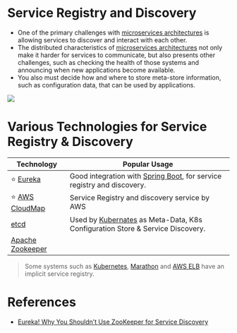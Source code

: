 # Service Registry and Discovery
- One of the primary challenges with [microservices architectures](../Readme.md) is allowing services to discover and interact with each other. 
- The distributed characteristics of [microservices architectures](../Readme.md) not only make it harder for services to communicate, but also presents other challenges, such as checking the health of those systems and announcing when new applications become available. 
- You also must decide how and where to store meta-store information, such as configuration data, that can be used by applications.

![](https://microservices.io/i/servicediscovery/client-side-discovery.jpg)

# Various Technologies for Service Registry & Discovery

| Technology                                                                                                       | Popular Usage                                                                                                                                                                      |
|------------------------------------------------------------------------------------------------------------------|------------------------------------------------------------------------------------------------------------------------------------------------------------------------------------|
| :star: [Eureka](Eureka.md)                                                                                       | Good integration with [Spring Boot](https://github.com/Anshul619/Programming-Languages/tree/main/1_Java/SpringBootAndMicroServices/README.md), for service registry and discovery. |                                                                                                                       |
| :star: [AWS CloudMap](https://github.com/Anshul619/AWS-Services/tree/main/16_NetworkingAndContentDelivery/2_ApplicationNetworking/AWSCloudMap.md) | Service Registry and discovery service by AWS                                                                                                                                      |
| [etcd](../../10_ClusterCoordination/etcd.md)                                                             | Used by [Kubernates](../../9_Container&Orchestration/Kubernates/Readme.md) as Meta-Data, K8s Configuration Store & Service Discovery.                                       |
| [Apache Zookeeper](../../10_ClusterCoordination/ApacheZookeeper.md)                                      |                                                                                                                                                                                    |

> Some systems such as [Kubernetes](../../9_Container&Orchestration/Kubernates/Readme.md), [Marathon](../../9_Container&Orchestration/ApacheMarathon&Mesos.md) and [AWS ELB](https://github.com/Anshul619/AWS-Services/tree/main/16_NetworkingAndContentDelivery/2_ApplicationNetworking/ElasticLoadBalancer/Readme.md) have an implicit service registry.

# References
- [Eureka! Why You Shouldn’t Use ZooKeeper for Service Discovery](https://medium.com/knerd/eureka-why-you-shouldnt-use-zookeeper-for-service-discovery-4932c5c7e764)